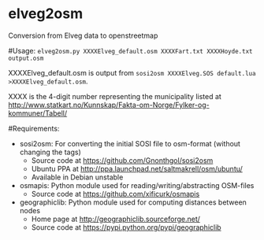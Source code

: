 elveg2osm
=========

Conversion from Elveg data to openstreetmap

#Usage:
`elveg2osm.py XXXXElveg_default.osm XXXXFart.txt XXXXHoyde.txt output.osm`

XXXXElveg_default.osm is output from `sosi2osm XXXXElveg.SOS default.lua >XXXXElveg_default.osm`.

XXXX is the 4-digit number representing the municipality listed at http://www.statkart.no/Kunnskap/Fakta-om-Norge/Fylker-og-kommuner/Tabell/

#Requirements:
- sosi2osm:      For converting the initial SOSI file to osm-format (without changing the tags)
   - Source code at https://github.com/Gnonthgol/sosi2osm
   - Ubuntu PPA at http://ppa.launchpad.net/saltmakrell/osm/ubuntu/
   - Available in Debian unstable
- osmapis:       Python module used for reading/writing/abstracting OSM-files
   - Source code at https://github.com/xificurk/osmapis
- geographiclib: Python module used for computing distances between nodes
   - Home page at http://geographiclib.sourceforge.net/
   - Source code at https://pypi.python.org/pypi/geographiclib

